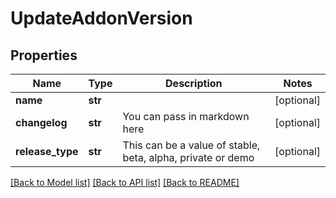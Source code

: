 # UpdateAddonVersion

## Properties
Name | Type | Description | Notes
------------ | ------------- | ------------- | -------------
**name** | **str** |  | [optional] 
**changelog** | **str** | You can pass in markdown here  | [optional] 
**release_type** | **str** | This can be a value of stable, beta, alpha, private or demo  | [optional] 

[[Back to Model list]](../README.md#documentation-for-models) [[Back to API list]](../README.md#documentation-for-api-endpoints) [[Back to README]](../README.md)

